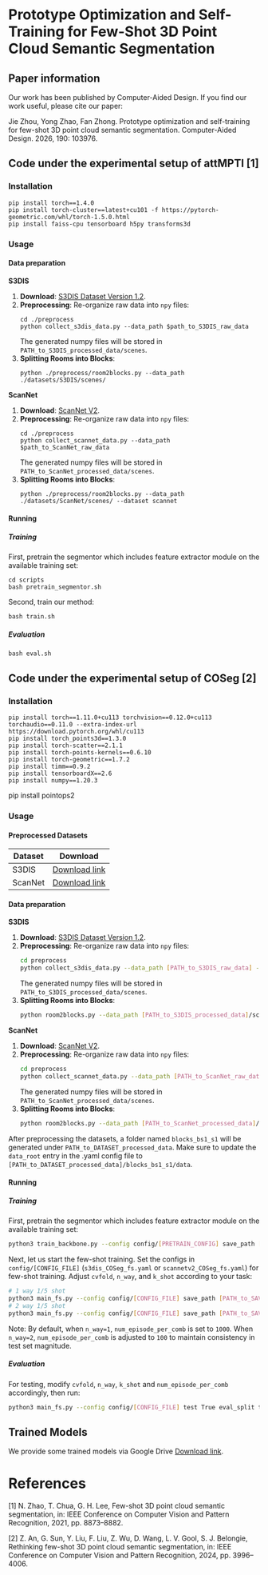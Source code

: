 # Prototype Optimization and Self-Training for Few-Shot 3D Point Cloud Semantic Segmentation

## Paper information

Our work has been published by Computer-Aided Design. If you find our work useful, please cite our paper:

Jie Zhou, Yong Zhao, Fan Zhong. Prototype optimization and self-training for few-shot 3D point cloud semantic segmentation. Computer-Aided Design. 2026, 190: 103976.

## Code under the experimental setup of attMPTI [1]

### Installation
```
pip install torch==1.4.0
pip install torch-cluster==latest+cu101 -f https://pytorch-geometric.com/whl/torch-1.5.0.html
pip install faiss-cpu tensorboard h5py transforms3d
 ```

### Usage
#### Data preparation
**S3DIS**
1. **Download**: [S3DIS Dataset Version 1.2](http://buildingparser.stanford.edu/dataset.html).
2. **Preprocessing**: Re-organize raw data into `npy` files:
   ```
   cd ./preprocess
   python collect_s3dis_data.py --data_path $path_to_S3DIS_raw_data
   ```
   The generated numpy files will be stored in `PATH_to_S3DIS_processed_data/scenes`.
3. **Splitting Rooms into Blocks**:
    ```
   python ./preprocess/room2blocks.py --data_path ./datasets/S3DIS/scenes/
    ```


**ScanNet**
1. **Download**: [ScanNet V2](http://www.scan-net.org/).
2. **Preprocessing**: Re-organize raw data into `npy` files:
   ```
   cd ./preprocess
   python collect_scannet_data.py --data_path $path_to_ScanNet_raw_data
   ```
   The generated numpy files will be stored in `PATH_to_ScanNet_processed_data/scenes`.
3. **Splitting Rooms into Blocks**:
   ```
   python ./preprocess/room2blocks.py --data_path ./datasets/ScanNet/scenes/ --dataset scannet
   ```
    
#### Running 
##### Training
First, pretrain the segmentor which includes feature extractor module on the available training set:
```
cd scripts
bash pretrain_segmentor.sh
```
Second, train our method:
```
bash train.sh
```

##### Evaluation
```
bash eval.sh
```


## Code under the experimental setup of COSeg [2]

### Installation

```
pip install torch==1.11.0+cu113 torchvision==0.12.0+cu113 torchaudio==0.11.0 --extra-index-url https://download.pytorch.org/whl/cu113
pip install torch_points3d==1.3.0
pip install torch-scatter==2.1.1
pip install torch-points-kernels==0.6.10
pip install torch-geometric==1.7.2
pip install timm==0.9.2
pip install tensorboardX==2.6
pip install numpy==1.20.3
```
pip install pointops2


### Usage

#### Preprocessed Datasets
| Dataset | Download |
| ------------------ | -------|
| S3DIS | [Download link](https://drive.google.com/file/d/1frJ8nf9XLK_fUBG4nrn8Hbslzn7914Ru/view?usp=drive_link) |
| ScanNet | [Download link](https://drive.google.com/file/d/19yESBZumU-VAIPrBr8aYPaw7UqPia4qH/view?usp=drive_link) |

#### Data preparation

**S3DIS**
1. **Download**: [S3DIS Dataset Version 1.2](http://buildingparser.stanford.edu/dataset.html).
2. **Preprocessing**: Re-organize raw data into `npy` files:
   ```bash
   cd preprocess
   python collect_s3dis_data.py --data_path [PATH_to_S3DIS_raw_data] --save_path [PATH_to_S3DIS_processed_data]
   ```
   The generated numpy files will be stored in `PATH_to_S3DIS_processed_data/scenes`.
3. **Splitting Rooms into Blocks**:
    ```bash
    python room2blocks.py --data_path [PATH_to_S3DIS_processed_data]/scenes
    ```


**ScanNet**
1. **Download**: [ScanNet V2](http://www.scan-net.org/).
2. **Preprocessing**: Re-organize raw data into `npy` files:
	```bash
	cd preprocess
	python collect_scannet_data.py --data_path [PATH_to_ScanNet_raw_data] --save_path [PATH_to_ScanNet_processed_data]
	```
   The generated numpy files will be stored in `PATH_to_ScanNet_processed_data/scenes`.
3. **Splitting Rooms into Blocks**:
    ```bash
    python room2blocks.py --data_path [PATH_to_ScanNet_processed_data]/scenes
    ```

After preprocessing the datasets, a folder named `blocks_bs1_s1` will be generated under `PATH_to_DATASET_processed_data`. Make sure to update the `data_root` entry in the .yaml config file to `[PATH_to_DATASET_processed_data]/blocks_bs1_s1/data`.

#### Running
##### Training
First, pretrain the segmentor which includes feature extractor module on the available training set:
```bash
python3 train_backbone.py --config config/[PRETRAIN_CONFIG] save_path [PATH_to_SAVE_BACKBONE] cvfold [CVFOLD]
```

Next, let us start the few-shot training. Set the configs in `config/[CONFIG_FILE]` (`s3dis_COSeg_fs.yaml` or `scannetv2_COSeg_fs.yaml`) for few-shot training. Adjust `cvfold`, `n_way`, and `k_shot` according to your task:

```bash
# 1 way 1/5 shot
python3 main_fs.py --config config/[CONFIG_FILE] save_path [PATH_to_SAVE_MODEL] pretrain_backbone [PATH_to_SAVED_BACKBONE] cvfold [CVFOLD] n_way 1 k_shot [K_SHOT] num_episode_per_comb 1000
# 2 way 1/5 shot
python3 main_fs.py --config config/[CONFIG_FILE] save_path [PATH_to_SAVE_MODEL] pretrain_backbone [PATH_to_SAVED_BACKBONE] cvfold [CVFOLD] n_way 2 k_shot [K_SHOT] num_episode_per_comb 100
```

Note: By default, when `n_way=1`, `num_episode_per_comb` is set to `1000`. When `n_way=2`, `num_episode_per_comb` is adjusted to `100` to maintain consistency in test set magnitude.


##### Evaluation
For testing, modify `cvfold`, `n_way`, `k_shot` and `num_episode_per_comb` accordingly, then run:
```bash
python3 main_fs.py --config config/[CONFIG_FILE] test True eval_split test weight [PATH_to_SAVED_MODEL]
```

## Trained Models 
We provide some trained models via Google Drive [Download link](https://drive.google.com/drive/folders/1U9OFfEdse2J6Qa8CxRiF7JBDgLHcwAUZ?usp=sharing). 

# References
[1] N. Zhao, T. Chua, G. H. Lee, Few-shot 3D point cloud semantic segmentation, in: IEEE Conference on Computer Vision and Pattern Recognition, 2021, pp. 8873–8882.

[2] Z. An, G. Sun, Y. Liu, F. Liu, Z. Wu, D. Wang, L. V. Gool, S. J. Belongie, Rethinking few-shot 3D point cloud semantic segmentation, in: IEEE Conference on Computer Vision and Pattern Recognition, 2024, pp. 3996–4006.

